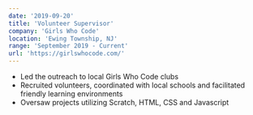 ```yaml
---
date: '2019-09-20'
title: 'Volunteer Supervisor'
company: 'Girls Who Code'
location: 'Ewing Township, NJ'
range: 'September 2019 - Current'
url: 'https://girlswhocode.com/'
---
```


- Led the outreach to local Girls Who Code clubs
- Recruited volunteers, coordinated with local schools and facilitated friendly learning environments
- Oversaw projects utilizing Scratch, HTML, CSS and Javascript
